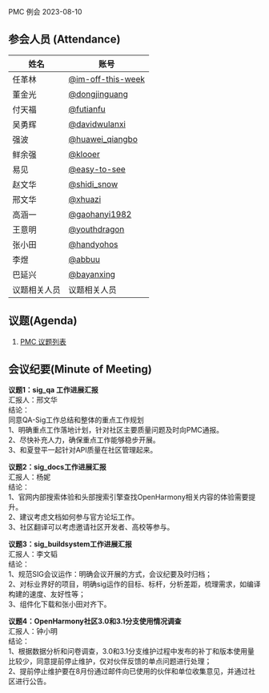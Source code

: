PMC 例会 2023-08-10

## 参会人员 (Attendance)

| 姓名     | 账号                                       |
| ------ | ---------------------------------------- |
| 任革林    | [@im-off-this-week](https://gitee.com/im-off-this-week) |
| 董金光    | [@dongjinguang](https://gitee.com/dongjinguang) |
| 付天福    | [@futianfu](https://gitee.com/futianfu) |
| 吴勇辉    | [@davidwulanxi](https://gitee.com/davidwulanxi) |
| 强波 | [@huawei_qiangbo](https://gitee.com/huawei_qiangbo) |
| 鲜余强 | [@klooer](https://gitee.com/klooer) |
| 易见 | [@easy-to-see](https://gitee.com/easy-to-see) |
| 赵文华 | [@shidi_snow](https://gitee.com/shidi_snow) |
| 邢文华 | [@xhuazi](https://gitee.com/xhuazi)      |
| 高涵一 | [@gaohanyi1982](https://gitee.com/gaohanyi1982) |
| 王意明    | [@youthdragon](https://gitee.com/youthdragon) |
| 张小田 | [@handyohos](https://gitee.com/handyohos) |
| 李煜 | [@abbuu](https://gitee.com/abbuu) |
| 巴延兴 | [@bayanxing](https://gitee.com/bayanxing) |
| 议题相关人员 | 议题相关人员 |

## 议题(Agenda)

1. [PMC 议题列表](https://docs.qingque.cn/s/home/eZQB8yRFQfEFeAxk_6JKZEE0q?identityId=1tbICPd8j3s)

## 会议纪要(Minute of Meeting)

**议题1：sig_qa 工作进展汇报**  
汇报人：邢文华  
结论：  
同意QA-Sig工作总结和整体的重点工作规划  
1、明确重点工作落地计划，针对社区主要质量问题及时向PMC通报。  
2、尽快补充人力，确保重点工作能够稳步开展。  
3、和夏登平一起针对API质量在社区管理起来。  

**议题2：sig_docs工作进展汇报**  
汇报人：杨妮  
结论：  
1、官网内部搜索体验和头部搜索引擎查找OpenHarmony相关内容的体验需要提升。  
2、建议考虑文档如何参与官方论坛工作。  
3、社区翻译可以考虑邀请社区开发者、高校等参与。  


**议题3：sig_buildsystem工作进展汇报**  
汇报人：李文韬  
结论：  
1、规范SIG会议运作：明确会议开展的方式，会议纪要及时归档；  
2、对标业界好的项目，明确sig运作的目标、标杆，分析差距，梳理需求，如编译构建的速度、友好性等；  
3、组件化下载和张小田对齐下。  

**议题4：OpenHarmony社区3.0和3.1分支使用情况调查**  
汇报人：钟小明  
结论：  
1、根据数据分析和问卷调查，3.0和3.1分支维护过程中发布的补丁和版本使用量比较少，同意提前停止维护，仅对伙伴反馈的单点问题进行处理；  
2、提前停止维护要在8月份通过邮件向已使用的伙伴和单位收集意见，并通过社区进行公告。  
